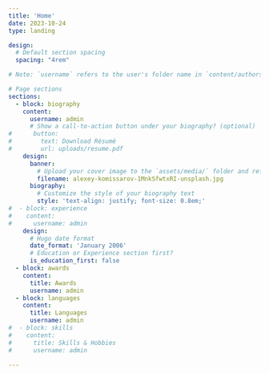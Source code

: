 ```yaml
---
title: 'Home'
date: 2023-10-24
type: landing

design:
  # Default section spacing
  spacing: "4rem"

# Note: `username` refers to the user's folder name in `content/authors/`

# Page sections
sections:
  - block: biography
    content:
      username: admin
      # Show a call-to-action button under your biography? (optional)
#      button:
#        text: Download Résumé
#        url: uploads/resume.pdf
    design:
      banner:
        # Upload your cover image to the `assets/media/` folder and reference it here
        filename: alexey-komissarov-1MnkSfwtxRI-unsplash.jpg
      biography:
        # Customize the style of your biography text
        style: 'text-align: justify; font-size: 0.8em;'
#  - block: experience
#    content:
#      username: admin
    design:
      # Hugo date format
      date_format: 'January 2006'
      # Education or Experience section first?
      is_education_first: false
  - block: awards
    content:
      title: Awards
      username: admin
  - block: languages
    content:
      title: Languages
      username: admin
#  - block: skills
#    content:
#      title: Skills & Hobbies
#      username: admin

---
```

